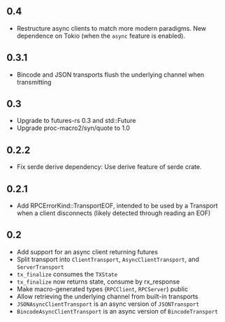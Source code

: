## 0.4
  * Restructure async clients to match more modern paradigms. New
    dependence on Tokio (when the `async` feature is enabled).
## 0.3.1
  * Bincode and JSON transports flush the underlying channel when transmitting
## 0.3
  * Upgrade to futures-rs 0.3 and std::Future
  * Upgrade proc-macro2/syn/quote to 1.0
## 0.2.2
 * Fix serde derive dependency: Use derive feature of serde crate.

## 0.2.1
 * Add RPCErrorKind::TransportEOF, intended to be used by a Transport
   when a client disconnects (likely detected through reading an EOF)

## 0.2
 * Add support for an async client returning futures
 * Split transport into `ClientTransport`, `AsyncClientTransport`, and `ServerTransport`
 * `tx_finalize` consumes the `TXState`
 * `tx_finalize` now returns state, consume by rx\_response
 * Make macro-generated types (`RPCClient`, `RPCServer`) public
 * Allow retrieving the underlying channel from built-in transports
 * `JSONAsyncClientTransport` is an async version of `JSONTransport`
 * `BincodeAsyncClientTransport` is an async version of `BincodeTransport`
